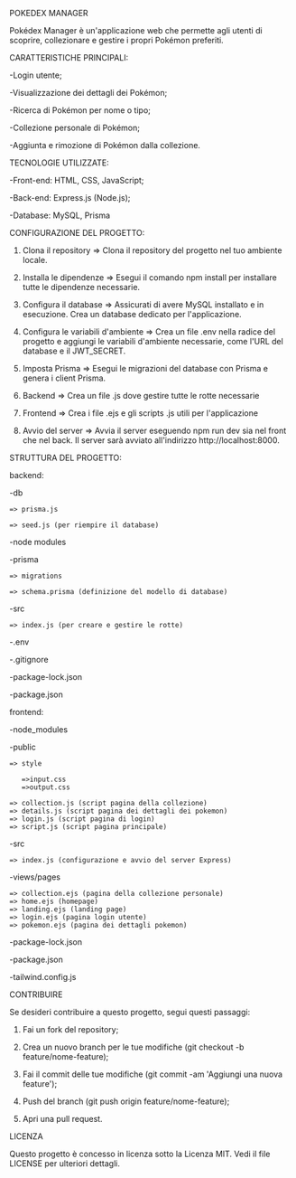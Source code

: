 POKEDEX MANAGER

Pokédex Manager è un'applicazione web che permette agli utenti di scoprire, collezionare e gestire i propri Pokémon preferiti.

CARATTERISTICHE PRINCIPALI:

 -Login utente;
 
 -Visualizzazione dei dettagli dei Pokémon;
 
 -Ricerca di Pokémon per nome o tipo;
 
 -Collezione personale di Pokémon;
 
 -Aggiunta e rimozione di Pokémon dalla collezione.

 TECNOLOGIE UTILIZZATE:
 
 -Front-end: HTML, CSS, JavaScript;
 
 -Back-end: Express.js (Node.js);
 
 -Database: MySQL, Prisma

CONFIGURAZIONE DEL PROGETTO: 

 1. Clona il repository =>
    Clona il repository del progetto nel tuo ambiente locale.

 2. Installa le dipendenze =>
    Esegui il comando npm install per installare tutte le dipendenze necessarie.

 3. Configura il database =>
    Assicurati di avere MySQL installato e in esecuzione. Crea un database dedicato per l'applicazione.

 4. Configura le variabili d'ambiente =>
    Crea un file .env nella radice del progetto e aggiungi le variabili d'ambiente necessarie, come l'URL del database e il JWT_SECRET.

 5. Imposta Prisma =>
    Esegui le migrazioni del database con Prisma e genera i client Prisma.

 6. Backend =>
    Crea un file .js dove gestire tutte le rotte necessarie
    
 7. Frontend =>
    Crea i file .ejs e gli scripts .js utili per l'applicazione

 8. Avvio del server =>
    Avvia il server eseguendo npm run dev sia nel front che nel back. Il server sarà avviato all'indirizzo http://localhost:8000.

STRUTTURA DEL PROGETTO:

backend:
 
 -db
  
    => prisma.js
  
    => seed.js (per riempire il database)

 -node modules
 
 -prisma
  
    => migrations
  
    => schema.prisma (definizione del modello di database)

 -src
  
    => index.js (per creare e gestire le rotte)

 -.env

 -.gitignore

 -package-lock.json

 -package.json

 frontend:

 -node_modules

 -public

    => style

       =>input.css
       =>output.css

    => collection.js (script pagina della collezione)
    => details.js (script pagina dei dettagli dei pokemon)
    => login.js (script pagina di login)
    => script.js (script pagina principale)

  -src

    => index.js (configurazione e avvio del server Express)

  -views/pages

    => collection.ejs (pagina della collezione personale)
    => home.ejs (homepage)
    => landing.ejs (landing page)
    => login.ejs (pagina login utente)
    => pokemon.ejs (pagina dei dettagli pokemon)

  -package-lock.json

  -package.json

  -tailwind.config.js

CONTRIBUIRE

Se desideri contribuire a questo progetto, segui questi passaggi:

1. Fai un fork del repository;

2. Crea un nuovo branch per le tue modifiche (git checkout -b feature/nome-feature);

3. Fai il commit delle tue modifiche (git commit -am 'Aggiungi una nuova feature');

4. Push del branch (git push origin feature/nome-feature);

5. Apri una pull request.

LICENZA

Questo progetto è concesso in licenza sotto la Licenza MIT. Vedi il file LICENSE per ulteriori dettagli.
  
 
  
 



 

 
